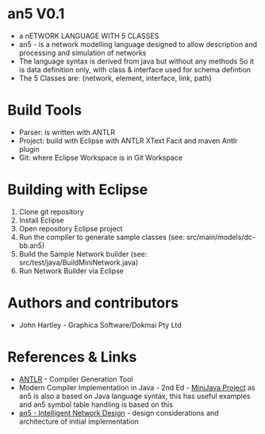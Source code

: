 # an5 V0.1

- a nETWORK LANGUAGE WITH 5 CLASSES
- an5 - is a network modelling language designed to allow description and
processing and simulation of networks
- The language syntax is derived from java but without any methods
So it is data definition only, with class & interface used for schema defintion
- The 5 Classes are: {network, element, interface, link, path}

# Build Tools

- Parser: is written with ANTLR
- Project:  build with Eclipse with ANTLR XText Facit and maven Antlr plugin
- Git: where Eclipse Workspace is in Git Workspace

# Building with Eclipse

1. Clone git repository
2. Install Eclipse
3. Open repository Eclipse project
4. Run the compiler to generate sample classes (see: src/main/models/dc-bb.an5) 
5. Build the Sample Network builder (see: src/test/java/BuildMiniNetwork.java)
6. Run Network Builder via Eclipse

# Authors and contributors

- John Hartley - Graphica Software/Dokmai Pty Ltd

# References & Links

- [ANTLR](http://www.antlr.org) - Compiler Generation Tool
- Modern Compiler Implementation in Java - 2nd Ed - [MiniJava Project](https://www.cambridge.org/resources/052182060X/) as an5 is also a based on Java language syntax, this has useful examples and an5 symbol table handling is based on this
- [an5 - Intelligent Network Design](https://just.graphica.com.au/intelligent-network-design/) - design considerations and architecture of initial implementation  



